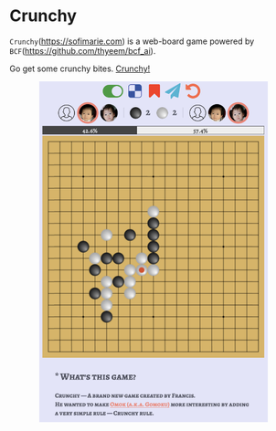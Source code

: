 # Crunchy

`Crunchy`(https://sofimarie.com) is a web-board game powered by `BCF`(https://github.com/thyeem/bcf_ai).


Go get some crunchy bites. [Crunchy!](http://sofimarie.com)
<p align="center"> <img src="media/crunchy.png" width="400px"/> </p>
